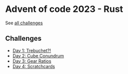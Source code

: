 # Advent of code 2023 - Rust

See [all challenges](https://adventofcode.com/2023)

## Challenges

- [Day 1: Trebuchet?!](src/day01)
- [Day 2: Cube Conundrum](src/day02)
- [Day 3: Gear Ratios](src/day03)
- [Day 4: Scratchcards](src/day04)
